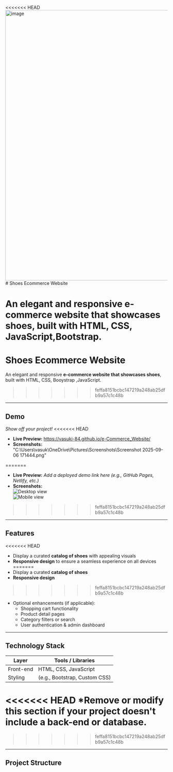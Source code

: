 <<<<<<< HEAD
<img width="1919" height="841" alt="image" src="https://github.com/user-attachments/assets/38e923b9-20ce-41d0-848f-054d44be5e89" /># Shoes Ecommerce Website

An elegant and responsive **e-commerce website that showcases shoes**, built with  HTML, CSS, JavaScript,Bootstrap.
=======
# Shoes Ecommerce Website

An elegant and responsive **e-commerce website that showcases shoes**, built with  HTML, CSS, Booystrap ,JavaScript.
>>>>>>> feffa8151bcbc147219a248ab25dfb9a57c1c48b

---

##  Demo
*Show off your project!*
<<<<<<< HEAD
- **Live Preview:** https://vasuki-84.github.io/e-Commerce_Website/
- **Screenshots:** "C:\Users\vasuk\OneDrive\Pictures\Screenshots\Screenshot 2025-09-06 171444.png"

 
=======
- **Live Preview:** _Add a deployed demo link here (e.g., GitHub Pages, Netlify, etc.)_
- **Screenshots:**  
  ![Desktop view](link-to-desktop-screenshot)  
  ![Mobile view](link-to-mobile-screenshot)
>>>>>>> feffa8151bcbc147219a248ab25dfb9a57c1c48b

---

##  Features
<<<<<<< HEAD
- Display a curated **catalog of shoes** with appealing visuals
- **Responsive design** to ensure a seamless experience on all devices
=======
- Display a curated **catalog of shoes** 
- **Responsive design**
>>>>>>> feffa8151bcbc147219a248ab25dfb9a57c1c48b
- Optional enhancements (if applicable):  
  - Shopping cart functionality  
  - Product detail pages  
  - Category filters or search  
  - User authentication & admin dashboard

---

##  Technology Stack
| Layer            | Tools / Libraries      |
|------------------|------------------------|
|  Front-end      | HTML, CSS, JavaScript  |
|  Styling        | (e.g., Bootstrap, Custom CSS) |


<<<<<<< HEAD
\*Remove or modify this section if your project doesn't include a back-end or database.
=======

>>>>>>> feffa8151bcbc147219a248ab25dfb9a57c1c48b

---

##  Project Structure

